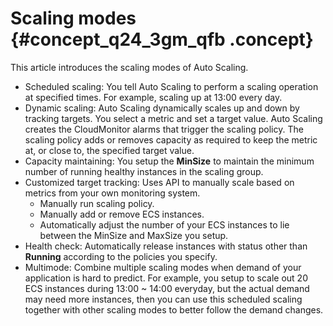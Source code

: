 # Scaling modes {#concept_q24_3gm_qfb .concept}

This article introduces the scaling modes of Auto Scaling.

-   Scheduled scaling: You tell Auto Scaling to perform a scaling operation at specified times. For example, scaling up at 13:00 every day.
-   Dynamic scaling: Auto Scaling dynamically scales up and down by tracking targets. You select a metric and set a target value. Auto Scaling creates the CloudMonitor alarms that trigger the scaling policy. The scaling policy adds or removes capacity as required to keep the metric at, or close to, the specified target value.
-   Capacity maintaining: You setup the **MinSize** to maintain the minimum number of running healthy instances in the scaling group.
-   Customized target tracking: Uses API to manually scale based on metrics from your own monitoring system.
    -   Manually run scaling policy.
    -   Manually add or remove ECS instances.
    -   Automatically adjust the number of your ECS instances to lie between the MinSize and MaxSize you setup.
-   Health check: Automatically release instances with status other than **Running** according to the policies you specify.
-   Multimode: Combine multiple scaling modes when demand of your application is hard to predict. For example, you setup to scale out 20 ECS instances during 13:00 ~ 14:00 everyday, but the actual demand may need more instances, then you can use this scheduled scaling together with other scaling modes to better follow the demand changes.

